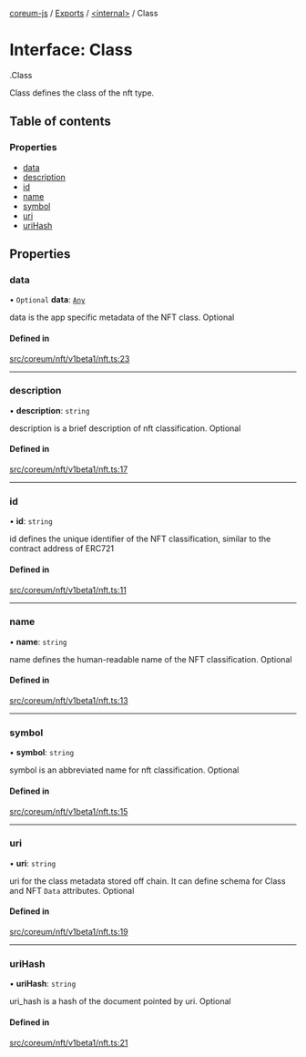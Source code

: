 [coreum-js](../README.md) / [Exports](../modules.md) / [<internal\>](../modules/internal_.md) / Class

# Interface: Class

[<internal>](../modules/internal_.md).Class

Class defines the class of the nft type.

## Table of contents

### Properties

- [data](internal_.Class-1.md#data)
- [description](internal_.Class-1.md#description)
- [id](internal_.Class-1.md#id)
- [name](internal_.Class-1.md#name)
- [symbol](internal_.Class-1.md#symbol)
- [uri](internal_.Class-1.md#uri)
- [uriHash](internal_.Class-1.md#urihash)

## Properties

### data

• `Optional` **data**: [`Any`](../modules/internal_.md#any)

data is the app specific metadata of the NFT class. Optional

#### Defined in

[src/coreum/nft/v1beta1/nft.ts:23](https://github.com/PyramydLabs/coreum-js/blob/75debec/src/coreum/nft/v1beta1/nft.ts#L23)

___

### description

• **description**: `string`

description is a brief description of nft classification. Optional

#### Defined in

[src/coreum/nft/v1beta1/nft.ts:17](https://github.com/PyramydLabs/coreum-js/blob/75debec/src/coreum/nft/v1beta1/nft.ts#L17)

___

### id

• **id**: `string`

id defines the unique identifier of the NFT classification, similar to the contract address of ERC721

#### Defined in

[src/coreum/nft/v1beta1/nft.ts:11](https://github.com/PyramydLabs/coreum-js/blob/75debec/src/coreum/nft/v1beta1/nft.ts#L11)

___

### name

• **name**: `string`

name defines the human-readable name of the NFT classification. Optional

#### Defined in

[src/coreum/nft/v1beta1/nft.ts:13](https://github.com/PyramydLabs/coreum-js/blob/75debec/src/coreum/nft/v1beta1/nft.ts#L13)

___

### symbol

• **symbol**: `string`

symbol is an abbreviated name for nft classification. Optional

#### Defined in

[src/coreum/nft/v1beta1/nft.ts:15](https://github.com/PyramydLabs/coreum-js/blob/75debec/src/coreum/nft/v1beta1/nft.ts#L15)

___

### uri

• **uri**: `string`

uri for the class metadata stored off chain. It can define schema for Class and NFT `Data` attributes. Optional

#### Defined in

[src/coreum/nft/v1beta1/nft.ts:19](https://github.com/PyramydLabs/coreum-js/blob/75debec/src/coreum/nft/v1beta1/nft.ts#L19)

___

### uriHash

• **uriHash**: `string`

uri_hash is a hash of the document pointed by uri. Optional

#### Defined in

[src/coreum/nft/v1beta1/nft.ts:21](https://github.com/PyramydLabs/coreum-js/blob/75debec/src/coreum/nft/v1beta1/nft.ts#L21)
